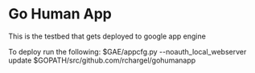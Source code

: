 # Go Human App
This is the testbed that gets deployed to google app engine

To deploy run the following:
    $GAE/appcfg.py --noauth_local_webserver update $GOPATH/src/github.com/rchargel/gohumanapp
